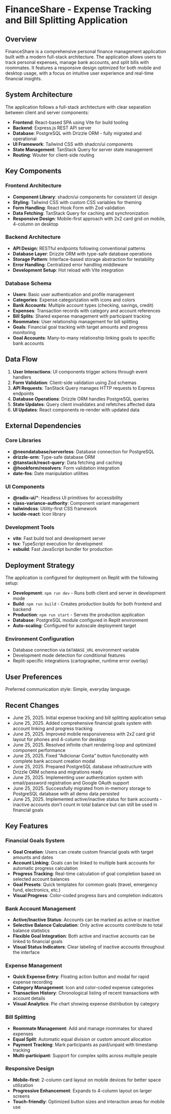 # FinanceShare - Expense Tracking and Bill Splitting Application

## Overview

FinanceShare is a comprehensive personal finance management application built with a modern full-stack architecture. The application allows users to track personal expenses, manage bank accounts, and split bills with roommates. It features a responsive design optimized for both mobile and desktop usage, with a focus on intuitive user experience and real-time financial insights.

## System Architecture

The application follows a full-stack architecture with clear separation between client and server components:

- **Frontend**: React-based SPA using Vite for build tooling
- **Backend**: Express.js REST API server
- **Database**: PostgreSQL with Drizzle ORM - fully migrated and operational
- **UI Framework**: Tailwind CSS with shadcn/ui components
- **State Management**: TanStack Query for server state management
- **Routing**: Wouter for client-side routing

## Key Components

### Frontend Architecture
- **Component Library**: shadcn/ui components for consistent UI design
- **Styling**: Tailwind CSS with custom CSS variables for theming
- **Form Handling**: React Hook Form with Zod validation
- **Data Fetching**: TanStack Query for caching and synchronization
- **Responsive Design**: Mobile-first approach with 2x2 card grid on mobile, 4-column on desktop

### Backend Architecture
- **API Design**: RESTful endpoints following conventional patterns
- **Database Layer**: Drizzle ORM with type-safe database operations
- **Storage Pattern**: Interface-based storage abstraction for testability
- **Error Handling**: Centralized error handling middleware
- **Development Setup**: Hot reload with Vite integration

### Database Schema
- **Users**: Basic user authentication and profile management
- **Categories**: Expense categorization with icons and colors
- **Bank Accounts**: Multiple account types (checking, savings, credit)
- **Expenses**: Transaction records with category and account references
- **Bill Splits**: Shared expense management with participant tracking
- **Roommates**: User relationship management for bill splitting
- **Goals**: Financial goal tracking with target amounts and progress monitoring
- **Goal Accounts**: Many-to-many relationship linking goals to specific bank accounts

## Data Flow

1. **User Interactions**: UI components trigger actions through event handlers
2. **Form Validation**: Client-side validation using Zod schemas
3. **API Requests**: TanStack Query manages HTTP requests to Express endpoints
4. **Database Operations**: Drizzle ORM handles PostgreSQL queries
5. **State Updates**: Query client invalidates and refetches affected data
6. **UI Updates**: React components re-render with updated data

## External Dependencies

### Core Libraries
- **@neondatabase/serverless**: Database connection for PostgreSQL
- **drizzle-orm**: Type-safe database ORM
- **@tanstack/react-query**: Data fetching and caching
- **@hookform/resolvers**: Form validation integration
- **date-fns**: Date manipulation utilities

### UI Components
- **@radix-ui/***: Headless UI primitives for accessibility
- **class-variance-authority**: Component variant management
- **tailwindcss**: Utility-first CSS framework
- **lucide-react**: Icon library

### Development Tools
- **vite**: Fast build tool and development server
- **tsx**: TypeScript execution for development
- **esbuild**: Fast JavaScript bundler for production

## Deployment Strategy

The application is configured for deployment on Replit with the following setup:

- **Development**: `npm run dev` - Runs both client and server in development mode
- **Build**: `npm run build` - Creates production builds for both frontend and backend
- **Production**: `npm run start` - Serves the production application
- **Database**: PostgreSQL module configured in Replit environment
- **Auto-scaling**: Configured for autoscale deployment target

### Environment Configuration
- Database connection via `DATABASE_URL` environment variable
- Development mode detection for conditional features
- Replit-specific integrations (cartographer, runtime error overlay)

## User Preferences

Preferred communication style: Simple, everyday language.

## Recent Changes

- June 25, 2025. Initial expense tracking and bill splitting application setup
- June 25, 2025. Added comprehensive financial goals system with account linking and progress tracking
- June 25, 2025. Improved mobile responsiveness with 2x2 card grid layout for phones and 4-column for desktop
- June 25, 2025. Resolved infinite chart rendering loop and optimized component performance
- June 25, 2025. Fixed "Adicionar Conta" button functionality with complete bank account creation modal
- June 25, 2025. Prepared PostgreSQL database infrastructure with Drizzle ORM schema and migrations ready
- June 25, 2025. Implementing user authentication system with email/password registration and Google OAuth support
- June 25, 2025. Successfully migrated from in-memory storage to PostgreSQL database with all demo data persisted
- June 25, 2025. Implemented active/inactive status for bank accounts - inactive accounts don't count in total balance but can still be used in financial goals

## Key Features

### Financial Goals System
- **Goal Creation**: Users can create custom financial goals with target amounts and dates
- **Account Linking**: Goals can be linked to multiple bank accounts for automatic progress calculation
- **Progress Tracking**: Real-time calculation of goal completion based on selected account balances
- **Goal Presets**: Quick templates for common goals (travel, emergency fund, electronics, etc.)
- **Visual Progress**: Color-coded progress bars and completion indicators

### Bank Account Management
- **Active/Inactive Status**: Accounts can be marked as active or inactive
- **Selective Balance Calculation**: Only active accounts contribute to total balance statistics
- **Flexible Goal Integration**: Both active and inactive accounts can be linked to financial goals
- **Visual Status Indicators**: Clear labeling of inactive accounts throughout the interface

### Expense Management
- **Quick Expense Entry**: Floating action button and modal for rapid expense recording
- **Category Management**: Icon and color-coded expense categories
- **Transaction History**: Chronological listing of recent transactions with account details
- **Visual Analytics**: Pie chart showing expense distribution by category

### Bill Splitting
- **Roommate Management**: Add and manage roommates for shared expenses
- **Equal Split**: Automatic equal division or custom amount allocation
- **Payment Tracking**: Mark participants as paid/unpaid with timestamp tracking
- **Multi-participant**: Support for complex splits across multiple people

### Responsive Design
- **Mobile-first**: 2-column card layout on mobile devices for better space utilization
- **Progressive Enhancement**: Expands to 4-column layout on larger screens
- **Touch-friendly**: Optimized button sizes and interaction areas for mobile use